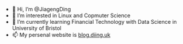 - 👋 Hi, I’m @JiagengDing
- 👀 I’m interested in Linux and Copmuter Science
- 🌱 I’m currently learning Financial Technology with Data Science in University of Bristol
- 📫 My persenal website is [blog.diing.uk](https://blog.diing.uk/en)

<!---
JiagengDing/JiagengDing is a ✨ special ✨ repository because its `README.md` (this file) appears on your GitHub profile.
You can click the Preview link to take a look at your changes.
--->
